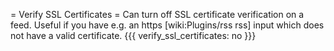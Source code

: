 = Verify SSL Certificates =
Can turn off SSL certificate verification on a feed. Useful if you have e.g. an https [wiki:Plugins/rss rss] input which does not have a valid certificate.
{{{
verify_ssl_certificates: no
}}}